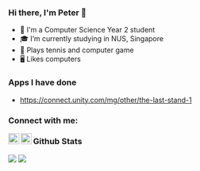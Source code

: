 ### Hi there, I'm Peter 👋

- 🏫 I'm a Computer Science Year 2 student
- ‍🎓 I’m currently studying in NUS, Singapore
- 🎾 Plays tennis and computer game
- 🖥 Likes computers 

### Apps I have done
- https://connect.unity.com/mg/other/the-last-stand-1

### Connect with me:

[<img align="left" alt="Stack Overflow" width="22px" src="https://cdn.jsdelivr.net/npm/simple-icons@v3/icons/stackoverflow.svg" />][stackoverflow]
[<img align="left" alt="LinkedIn | LinkedIn" width="22px" src="https://cdn.jsdelivr.net/npm/simple-icons@v3/icons/linkedin.svg" />][linkedin]

### Github Stats
  <img src="https://github-readme-stats.vercel.app/api/top-langs/?username=peter-yeh&include_all_commits=true" />
  <img src="https://github-readme-stats.vercel.app/api?username=peter-yeh&include_all_commits=true" />


[stackoverflow]: https://stackoverflow.com/users/11105288/peter
[linkedin]: https://www.linkedin.com/in/YehYuChun
